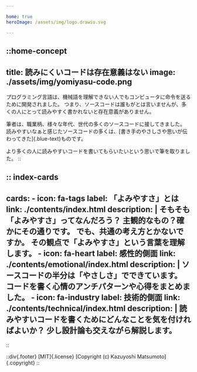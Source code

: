 ```yaml
---

home: true
heroImage: /assets/img/logo.drawio.svg

---
```


<!-- markdownlint-disable-file MD022 -->
<!-- markdownlint-disable-file MD026 -->
<!-- markdownlint-disable-file MD041 -->

::home-concept
---
title: 読みにくいコードは存在意義はない
image: ./assets/img/yomiyasu-code.png
---

プログラミング言語は、機械語を理解できない人でもコンピュータに命令を送るために開発されました。
つまり、ソースコードは誰もがとは言いませんが、多くの人にとって読みやすく書かれないと存在意義がありません。

筆者は、職業柄、様々な年代、世代の多くのソースコードに接してきました。
読みやすいなぁと感じたソースコードの多くは、[書き手のやさしさや思いが伝わってきた]{.blue-text}ものです。

より多くの人に読みやすいコードを書いてもらいたいという思いで筆を取りました。
::

:: index-cards
---
cards:
    - icon: fa-tags
      label: 「よみやすさ」とは
      link: ./contents/index.html
      description: |
        そもそも「よみやすさ」ってなんだろう？
        主観的なもの？確かにその通りです。
        でも、共通の考え方とかないですか。
        その観点で「よみやすさ」という言葉を理解します。
    - icon: fa-heart
      label: 感性的側面
      link: ./contents/emotional/index.html
      description: |
        ソースコードの半分は「やさしさ」でできています。
        コードを書く心情のアンチパターンや心得をまとめました。
    - icon: fa-industry
      label: 技術的側面
      link: ./contents/technical/index.html
      description: |
        読みやすいコードを書くためにどんなことを気を付ければよいか？
        少し設計論も交えながら解説します。
---
::

<!-- TODO toolsへのリンク -->
<!-- TODO aboutへのリンク -->

::div{.footer}
[MIT]{.license}
[Copyright (c) Kazuyoshi Matsumoto]{.copyright}
::

